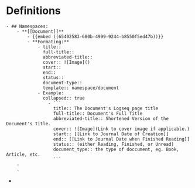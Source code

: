 # Definitions
	- ## Namespaces:
		- **[[Document]]**
			- {{embed ((65402583-680b-4999-9244-b8550f5ed47b))}}
			- **Formating:**
				- title::
				  full-title::
				  abbreviated-title::
				  cover:: ![Image]()
				  start::
				  end::
				  status::
				  document-type::
				  template:: namespace/document
				- Example:
				  collapsed:: true
					- ```
					  title:: The Document's Logseq page title
					  full-title:: Document's Full Title
					  abbreviated-title:: Shortened Version of the Document's Title.
					  cover:: ![Image](Link to cover image if applicable.)
					  start:: [[Link to Journal Date of Creation]]
					  end:: [[Link to Journal Date when Finished Reading]]
					  status:: (either Reading, Finished, or Unread)
					  document_type:: the type of doccument, eg. Book, Article, etc.
					  ```
		-
		-
-